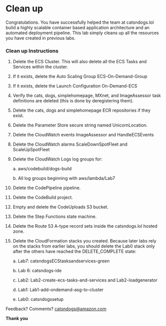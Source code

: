 # Clean up
Congratulations. You have successfully helped the team at catsndogs.lol build a highly scalable container based application architecture and an automated deployment pipeline. This lab simply cleans up all the resources you have created in previous labs.

### Clean up Instructions
1.	Delete the ECS Cluster. This will also delete all the ECS Tasks and Services within the cluster.
2.	If it exists, delete the Auto Scaling Group ECS-On-Demand-Group
3.	If it exists, delete the Launch Configuration On-Demand-ECS
4.	Verify the cats, dogs, simplehomepage, MXnet, and ImageAssessor task definitions are deleted (this is done by deregistering them).
5.	Delete the cats, dogs and simplehomepage ECR repositories if they exist.
6.	Delete the Parameter Store secure string named UnicornLocation.
7.	Delete the CloudWatch events ImageAssessor and HandleECSEvents
8.	Delete the CloudWatch alarms ScaleDownSpotFleet and ScaleUpSpotFleet
9.	Delete the CloudWatch Logs log groups for:

    a.	aws/codebuild/dogs-build

    b.	All log groups beginning with aws/lambda/Lab7

7.	Delete the CodePipeline pipeline.
8.	Delete the CodeBuild project.
9.	Empty and delete the CodeUploads S3 bucket.
10.	Delete the Step Functions state machine.
11.	Delete the Route 53 A-type record sets inside the catsndogs.lol hosted zone.
12.	Delete the CloudFormation stacks you created. Because later labs rely on the stacks from earlier labs, you should delete the Lab0 stack only after the others have reached the DELETE_COMPLETE state:

    a.	Lab7: catsndogsECStasksandservices-green
    
    b.  Lab 6: catsndogs-ide

    c.	Lab2: Lab2-create-ecs-tasks-and-services and Lab2-loadgenerator

    d.	Lab1: Lab1-add-ondemand-asg-to-cluster

    e.	Lab0: catsndogssetup

Feedback? Comments? catsndogs@amazon.com

**Thank you**
